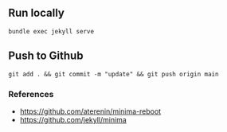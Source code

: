 ## Run locally
```
bundle exec jekyll serve
```

## Push to Github
```
git add . && git commit -m "update" && git push origin main
```

### References
- https://github.com/aterenin/minima-reboot
- https://github.com/jekyll/minima